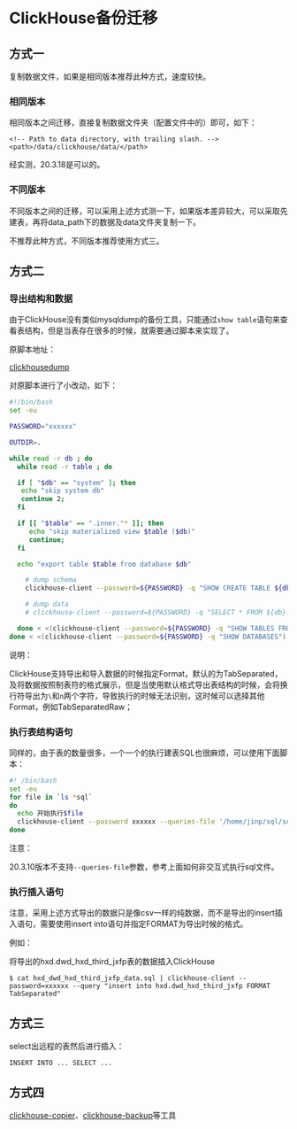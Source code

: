 # ClickHouse备份迁移

## 方式一

复制数据文件，如果是相同版本推荐此种方式，速度较快。

### 相同版本

相同版本之间迁移，直接复制数据文件夹（配置文件中的）即可，如下：

```
<!-- Path to data directory, with trailing slash. -->
<path>/data/clickhouse/data/</path>
```

经实测，20.3.18是可以的。

### 不同版本

不同版本之间的迁移，可以采用上述方式测一下，如果版本差异较大，可以采取先建表，再将data_path下的数据及data文件夹复制一下。

不推荐此种方式，不同版本推荐使用方式三。

## 方式二

### 导出结构和数据

由于ClickHouse没有类似mysqldump的备份工具，只能通过`show table`语句来查看表结构，但是当表存在很多的时候，就需要通过脚本来实现了。

原脚本地址：

[clickhousedump](https://gist.github.com/inkrement/ea78bc8dce366866103df83ea8d36247)

对原脚本进行了小改动，如下：

```sh
#!/bin/bash
set -eu

PASSWORD="xxxxxx"

OUTDIR=.

while read -r db ; do
  while read -r table ; do

  if [ "$db" == "system" ]; then
   echo "skip system db"
   continue 2;
  fi

  if [[ "$table" == ".inner."* ]]; then
     echo "skip materialized view $table ($db)"
     continue;
  fi

  echo "export table $table from database $db"

    # dump schema
    clickhouse-client --password=${PASSWORD} -q "SHOW CREATE TABLE ${db}.${table} FORMAT TabSeparatedRaw" > "${OUTDIR}/${db}_${table}_schema.sql"

    # dump data
    # clickhouse-client --password=${PASSWORD} -q "SELECT * FROM ${db}.${table} FORMAT TabSeparatedRaw" | gzip > "${OUTDIR}/${db}_${table}_data.tsv.gz"

  done < <(clickhouse-client --password=${PASSWORD} -q "SHOW TABLES FROM $db")
done < <(clickhouse-client --password=${PASSWORD} -q "SHOW DATABASES")
```

说明：

ClickHouse支持导出和导入数据的时候指定Format，默认的为TabSeparated，及将数据按照制表符的格式展示，但是当使用默认格式导出表结构的时候，会将换行符导出为`\`和`n`两个字符，导致执行的时候无法识别，这时候可以选择其他Format，例如TabSeparatedRaw；

### 执行表结构语句

同样的，由于表的数量很多，一个一个的执行建表SQL也很麻烦，可以使用下面脚本：

```sh
#! /bin/bash
set -eu
for file in `ls *sql`
do
  echo 开始执行$file
  clickhouse-client --password xxxxxx --queries-file '/home/jinp/sql/sql/'$file
done
```

注意：

20.3.10版本不支持`--queries-file`参数，参考上面如何非交互式执行sql文件。

### 执行插入语句

注意，采用上述方式导出的数据只是像csv一样的纯数据，而不是导出的insert插入语句，需要使用insert into语句并指定FORMAT为导出时候的格式。

例如：

将导出的hxd.dwd_hxd_third_jxfp表的数据插入ClickHouse 

```
$ cat hxd_dwd_hxd_third_jxfp_data.sql | clickhouse-client --password=xxxxxx --query "insert into hxd.dwd_hxd_third_jxfp FORMAT TabSeparated"
```

## 方式三

select出远程的表然后进行插入：

```
INSERT INTO ... SELECT ...
```

## 方式四

[clickhouse-copier](https://clickhouse.com/docs/en/operations/utilities/clickhouse-copier/)、[clickhouse-backup](https://github.com/AlexAkulov/clickhouse-backup)等工具
